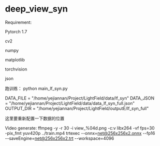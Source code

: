 # deep_view_syn

Requirement:

Pytorch 1.7

cv2

numpy

matplotlib

torchvision

json


跑训练：
python main_lf_syn.py

DATA_FILE = "/home/yejiannan/Project/LightField/data/lf_syn"
DATA_JSON = "/home/yejiannan/Project/LightField/data/data_lf_syn_full.json"
OUTPUT_DIR = "/home/yejiannan/Project/LightField/outputE/lf_syn_full"

这里要重新配置一下数据的位置

Video generate:
ffmpeg -y -r 30 -i view_%04d.png -c:v libx264 -vf fps=30 -pix_fmt yuv420p ../train.mp4
trtexec --onnx=net@256x256x2.onnx --fp16 --saveEngine=net@256x256x2.trt --workspace=4096